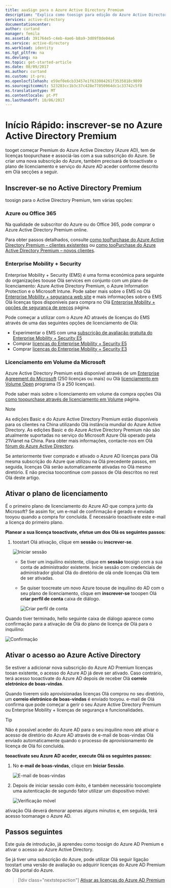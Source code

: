 ```yaml
---
title: aaaSign para o Azure Active Directory Premium
description: "Explica como toosign para edição do Azure Active Directory Premium."
services: active-directory
documentationcenter: 
author: curtand
manager: femila
ms.assetid: 391764e5-c4eb-4ae6-b8a9-3d09f0de04a6
ms.service: active-directory
ms.workload: identity
ms.tgt_pltfrm: na
ms.devlang: na
ms.topic: get-started-article
ms.date: 08/09/2017
ms.author: curtand
ms.custom: it-pro;
ms.openlocfilehash: e59ef0e6cb33457e1f633084261f3535818c9899
ms.sourcegitcommit: 523283cc1b3c37c428e77850964dc1c33742c5f0
ms.translationtype: MT
ms.contentlocale: pt-PT
ms.lasthandoff: 10/06/2017
---
```

# <a name="quickstart-sign-up-for-azure-active-directory-premium"></a>Início Rápido: inscrever-se no Azure Active Directory Premium
tooget começar Premium do Azure Active Directory (Azure AD), tem de licenças toopurchase e associá-las com a sua subscrição do Azure. Se criar uma nova subscrição do Azure, também precisará de tooactivate o plano de licenciamento e serviço do Azure AD aceder conforme descrito em Olá secções a seguir. 

## <a name="sign-up-for-active-directory-premium"></a>Inscrever-se no Active Directory Premium
toosign para o Active Directory Premium, tem várias opções: 

### <a name="azure-or-office-365"></a>Azure ou Office 365 
Na qualidade de subscritor do Azure ou do Office 365, pode comprar o Azure Active Directory Premium online. 

Para obter passos detalhados, consulte [como tooPurchase do Azure Active Directory Premium – clientes existentes](https://channel9.msdn.com/Series/Azure-Active-Directory-Videos-Demos/How-to-Purchase-Azure-Active-Directory-Premium-Existing-Customer) ou [como tooPurchase do Azure Active Directory Premium – novos clientes](https://channel9.msdn.com/Series/Azure-Active-Directory-Videos-Demos/How-to-Purchase-Azure-Active-Directory-Premium-New-Customers).  

### <a name="enterprise-mobility--security"></a>Enterprise Mobility + Security
Enterprise Mobility + Security (EMS) é uma forma económica para seguinte do organizações toouse Olá services em conjunto com um plano de licenciamento: Azure Active Directory Premium, o Azure Information Protection e o Microsoft Intune. Pode saber mais sobre o EMS no Olá [Enterprise Mobility + segurança web site](https://www.microsoft.com/cloud-platform/enterprise-mobility-security) e mais informações sobre o EMS Olá licenças tipos disponíveis para compra no Olá [Enterprise Mobility + opções de segurança de preços](https://www.microsoft.com/cloud-platform/enterprise-mobility-security-pricing) página.  

Pode começar a utilizar com o Azure AD através de licenças do EMS através de uma das seguintes opções de licenciamento de Olá:

- Experimentar o EMS com uma [subscrição de avaliação gratuita do Enterprise Mobility + Security E5](https://signup.microsoft.com/Signup?OfferId=87dd2714-d452-48a0-a809-d2f58c4f68b7&ali=1)
- Comprar [licenças do Enterprise Mobility + Security E5](https://signup.microsoft.com/Signup?OfferId=e6de2192-536a-4dc3-afdc-9e2602b6c790&ali=1)
- Comprar [licenças do Enterprise Mobility + Security E3](https://signup.microsoft.com/Signup?OfferId=4BBA281F-95E8-4136-8B0F-037D6062F54C&ali=1)

### <a name="microsoft-volume-licensing"></a>Licenciamento em Volume da Microsoft
Azure Active Directory Premium está disponível através de um [Enterprise Agreement do Microsoft](https://www.microsoft.com/en-us/licensing/licensing-programs/enterprise.aspx) (250 licenças ou mais) ou Olá [licenciamento em Volume Open](https://www.microsoft.com/en-us/licensing/licensing-programs/open-license.aspx) programa (5 a 250 licenças).

Pode saber mais sobre o licenciamento em volume da compra opções Olá [como toopurchase através de licenciamento em Volume](https://www.microsoft.com/licensing/how-to-buy/how-to-buy.aspx) página.

> [!NOTE]
> As edições Basic e do Azure Active Directory Premium estão disponíveis para os clientes na China utilizando Olá instância mundial do Azure Active Directory. As edições Basic e do Azure Active Directory Premium não são atualmente suportadas no serviço do Microsoft Azure Olá operado pela 21Vianet na China. Para obter mais informações, contacte-nos em Olá [fórum do Azure Active Directory](https://feedback.azure.com/forums/169401-azure-active-directory/).
> 
> 

Se anteriormente tiver comprado e ativado o Azure AD licenças para Olá mesma subscrição do Azure que utilizou na Olá precedente passos, em seguida, licenças Olá serão automaticamente ativadas no Olá mesmo diretório. E não precisa toocontinue com passos de Olá descritos no rest Olá deste artigo.

## <a name="activate-your-license-plan"></a>Ativar o plano de licenciamento
É o primeiro plano de licenciamento do Azure AD que compra junto da Microsoft? Se assim for, um e-mail de confirmação é gerado e enviado tooyou quando a compra for concluída. É necessário tooactivate este e-mail a licença do primeiro plano.

**Planear a sua licença tooactivate, efetue um dos Olá os seguintes passos:**

1. toostart Olá ativação, clique em **sessão** ou **inscrever-se**.
   
    ![Iniciar sessão][1]

    - Se tiver um inquilino existente, clique em **sessão** toosign com a sua conta de administrador existente. Inicie sessão com credenciais de administrador global Olá do diretório de olá onde licenças Olá tem de ser ativadas.

    - Se quiser toocreate um novo Azure toouse de inquilino do AD com o seu plano de licenciamento, clique em **inscrever-se** tooopen Olá **criar perfil de conta** caixa de diálogo.

        ![Criar perfil de conta][2]

Quando tiver terminado, hello seguinte caixa de diálogo aparece como confirmação para a ativação de Olá do plano de licença de Olá para o inquilino:

![Confirmação][3]

## <a name="activate-your-azure-active-directory-access"></a>Ativar o acesso ao Azure Active Directory
Se estiver a adicionar nova subscrição do Azure AD Premium licenças tooan existente, o acesso do Azure AD já deve ser ativado. Caso contrário, terá acesso tooactivate do Azure AD depois de receber Olá **correio eletrónico de boas-vindas**.  

Quando tiverem sido aprovisionadas licenças Olá comprou no seu diretório, um **correio eletrónico de boas-vindas** é enviado tooyou. e-mail de Olá confirma que pode começar a gerir o seu Azure Active Directory Premium ou Enterprise Mobility + licenças de segurança e funcionalidades. 

> [!TIP]
> Não é possível aceder do Azure AD para o seu inquilino novo até ativar o acesso de diretório do Azure AD através de e-mail de boas-vindas Olá enviado automaticamente quando o processo de aprovisionamento de licença de Olá foi concluída. 

**tooactivate seu Azure AD aceder, execute Olá os seguintes passos:**

1. No **e-mail de boas-vindas**, clique em **Iniciar Sessão**. 
   
    ![E-mail de boas-vindas][4]
2. Depois de iniciar sessão com êxito, é também necessário toocomplete uma autenticação de segundo fator utilizar um dispositivo móvel:
   
    ![Verificação móvel][5]

ativação Olá deverá demorar apenas alguns minutos e, em seguida, terá acesso toomanage o Azure AD. 

## <a name="next-steps"></a>Passos seguintes
Este guia de introdução, já aprendeu como toosign do Azure AD Premium e ativar o acesso ao Azure Active Directory. 

Se já tiver uma subscrição do Azure, pode utilizar Olá seguir ligação toostart uma versão de avaliação ou adquirir licenças do Azure AD Premium do Olá portal do Azure.

> [!div class="nextstepaction"]
> [Ativar as licenças do Azure AD Premium](https://aad.portal.azure.com/#blade/Microsoft_AAD_IAM/TryBuyProductBlade) 

<!--Image references-->
[1]: ./media/active-directory-get-started-premium/MOLSEmail.png
[2]: ./media/active-directory-get-started-premium/MOLSAccountProfile.png
[3]: ./media/active-directory-get-started-premium/MOLSThankYou.png
[4]: ./media/active-directory-get-started-premium/AADEmail.png
[5]: ./media/active-directory-get-started-premium/SignUppage.png
[6]: ./media/active-directory-get-started-premium/Subscriptionspage.png
[7]: ./media/active-directory-get-started-premium/Premiuminportal.png
[8]: ./media/active-directory-get-started-premium/Premiuminportal_large.png
[9]: ./media/active-directory-get-started-premium/Signuppage_oops.png
[10]: ./media/active-directory-get-started-premium/contosolicenseplan.png
[11]: ./media/active-directory-get-started-premium/Assignlicensespicker.png
[12]: ./media/active-directory-get-started-premium/Usagelocation.png
